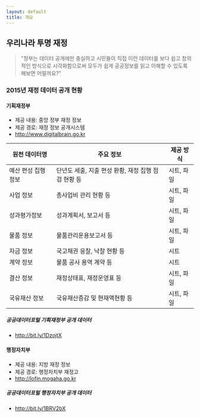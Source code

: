```yaml
---
layout: default
title: 개요
---
```


## 우리나라 투명 재정

>	"정부는 데이터 공개에만 충실하고 시민들이 직접 이런 데이터를 보다 쉽고 창의적인 방식으로 시각화함으로써 모두가 쉽게 공공정보를 읽고 이해할 수 있도록 해보면 어떨까요?"

### 2015년 재정 데이터 공개 현황

#### 기획재정부
* 제공 내용: 중앙 정부 재정 정보
* 제공 경로: 재정 정보 공개시스템
* http://www.digitalbrain.go.kr

원천 데이터명 | 주요 정보 | 제공 방식 
---------- | ------- | -------
예산 편성 집행 정보 | 단년도 세출, 지출 편성 환황, 재정 집행 점검 현황 등 | 시트, 파일
사업 정보 | 총사업비 관리 현황 등 | 시트, 파일 |
성과평가정보 | 성과계획서, 보고서 등 | 시트, 파일 |
물품 정보 | 물품관리운용보고서 등 | 시트, 파일 |
자금 정보 | 국고채권 응찰, 낙찰 현황 등 | 시트 |
계약 정보 | 물품 공사 용역 계약 등 | 시트 |
결산 정보 | 재정상태표, 재정운영표 등 | 시트, 파일 |
국유재산 정보 | 국유재산증감 및 현재액현황 등 | 시트, 파일 |

##### 공공데이터포털 기획재정부 공개 데이터
* http://bit.ly/1DzojtX


#### 행정자치부
* 제공 내용: 지방 재정 정보
* 제공 경로: 행정자치부 재정고
* http://lofin.mogaha.go.kr

##### 공공데이터포털 행정자치부 공개 데이터
* http://bit.ly/1BRV2bX

